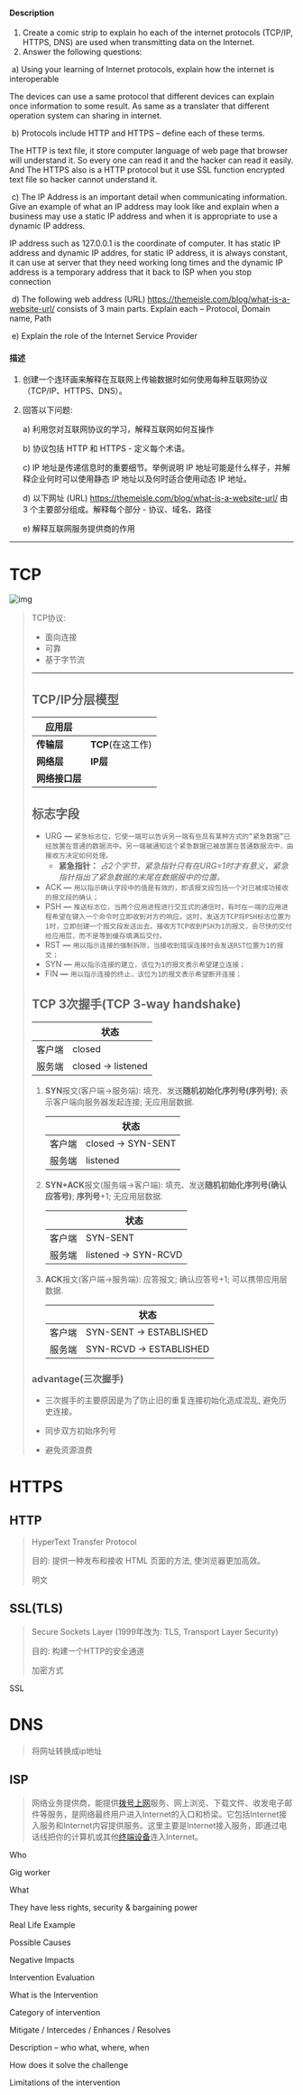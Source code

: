 #### Description

1. Create a comic strip to explain ho each of the internet protocols (TCP/IP, HTTPS, DNS) are used when transmitting data on the Internet.
2. Answer the following questions:

​	a)    Using your learning of Internet protocols, explain how the internet is interoperable

The devices can use a same protocol that different devices can explain once information to some result. As same as a translater that different operation system can sharing in internet.

​	b)   Protocols include HTTP and HTTPS – define each of these terms.

The HTTP is text file, it store computer language of web page that browser will understand it. So every one can read it and the hacker can read it easily.
And The HTTPS also is a HTTP protocol but it use SSL function encrypted text file so hacker cannot understand it.

​	c)    The IP Address is an important detail when communicating information.  Give an example of what an IP address may look like and explain when a business may use a static IP address and when it is appropriate to use a dynamic IP address.

IP address such as 127.0.0.1 is the coordinate of computer. It has static IP address and dynamic IP addres, for static IP address, it is always constant, it can use at server that they need working long times and the dynamic IP address is a temporary address that it back to ISP when you stop connection 

​	d)    The following web address (URL) https://themeisle.com/blog/what-is-a-website-url/ consists of 3 main parts.  Explain each – Protocol, Domain name, Path

​	e)    Explain the role of the Internet Service Provider

#### 描述

1. 创建一个连环画来解释在互联网上传输数据时如何使用每种互联网协议（TCP/IP、HTTPS、DNS）。

2. 回答以下问题: 

 	a) 利用您对互联网协议的学习，解释互联网如何互操作
 	 
 	b) 协议包括 HTTP 和 HTTPS - 定义每个术语。
 	 
 	c) IP 地址是传递信息时的重要细节。举例说明 IP 地址可能是什么样子，并解释企业何时可以使用静态 IP 地址以及何时适合使用动态 IP 地址。
 	 
 	d) 以下网址 (URL) https://themeisle.com/blog/what-is-a-website-url/ 由 3 个主要部分组成。解释每个部分 - 协议、域名、路径
 	 
 	e) 解释互联网服务提供商的作用

---

# TCP

![img](https://img2020.cnblogs.com/blog/1614350/202012/1614350-20201209214135907-692951274.png)

> TCP协议:
>
> - 面向连接
> - 可靠
> - 基于字节流
>
> ****
>
> ## **TCP/IP分层模型**
>
> | 应用层         |                   |
> | -------------- | ----------------- |
> | **传输层**     | **TCP**(在这工作) |
> | **网络层**     | **IP层**          |
> | **网络接口层** |                   |
>
> ## 标志字段
>
> - URG **—** `紧急标志位，它使一端可以告诉另一端有些具有某种方式的“紧急数据”已经放置在普通的数据流中。另一端被通知这个紧急数据已被放置在普通数据流中，由接收方决定如何处理。`
>   - **紧急指针：** *占2个字节，紧急指针只有在URG=1时才有意义，紧急指针指出了紧急数据的末尾在数据报中的位置。*
> - ACK **—** `用以指示确认字段中的值是有效的，即该报文段包括一个对已被成功接收的报文段的确认；`
> - PSH **—** `推送标志位，当两个应用进程进行交互式的通信时，有时在一端的应用进程希望在键入一个命令时立即收到对方的响应。这时，发送方TCP将PSH标志位置为1时，立即创建一个报文段发送出去，接收方TCP收到PSH为1的报文，会尽快的交付给应用层，而不是等到缓存填满后交付。`
> - RST **—** `用以指示连接的强制拆除，当接收到错误连接时会发送RST位置为1的报文；`
> - SYN **—** `用以指示连接的建立，该位为1的报文表示希望建立连接；`
> - FIN **—** `用以指示连接的终止，该位为1的报文表示希望断开连接；`
>
> ## TCP 3次握手(TCP 3-way handshake)
>
> |        | 状态                          |
> | ------ | ----------------------------- |
> | 客户端 | closed                        |
> | 服务端 | closed $\rightarrow$ listened |
>
> 1. **SYN**报文(客户端$\rightarrow$服务端): 填充、发送**随机初始化序列号(序列号)**; 表示客户端向服务器发起连接; 无应用层数据. 
>
>    |        | 状态                          |
>    | ------ | ----------------------------- |
>    | 客户端 | closed $\rightarrow$ SYN-SENT |
>    | 服务端 | listened                      |
>
> 2. **SYN+ACK**报文(服务端$\rightarrow$客户端): 填充、发送**随机初始化序列号(确认应答号)**; **序列号**+1; 无应用层数据. 
>
>    |        | 状态                            |
>    | ------ | ------------------------------- |
>    | 客户端 | SYN-SENT                        |
>    | 服务端 | listened $\rightarrow$ SYN-RCVD |
>
> 3. **ACK**报文(客户端$\rightarrow$​服务端): 应答报文; 确认应答号+1; 可以携带应用层数据.
>
>    |        | 状态                               |
>    | ------ | ---------------------------------- |
>    | 客户端 | SYN-SENT $\rightarrow$ ESTABLISHED |
>    | 服务端 | SYN-RCVD $\rightarrow$ ESTABLISHED |
>
> ### advantage(**三次**握手)
>
> - 三次握手的主要原因是为了防止旧的重复连接初始化造成混乱, 避免历史连接。
>
> - 同步双方初始序列号
>
> -  避免资源浪费
>
> 

# HTTPS

## HTTP

> HyperText Transfer Protocol
>
> 目的: 提供一种发布和接收 HTML 页面的方法, 使浏览器更加高效。
>
> 明文

## SSL(TLS)

>  Secure Sockets Layer (1999年改为: TLS, Transport Layer Security)
>
> 目的: 构建一个HTTP的安全通道
>
> 加密方式

SSL



# DNS

> 将网址转换成ip地址
>
> 

## ISP

> 网络业务提供商，能提供[拨号上网](https://baike.baidu.com/item/拨号上网/7343999?fromModule=lemma_inlink)服务、网上浏览、下载文件、收发电子邮件等服务，是网络最终用户进入Internet的入口和桥梁。它包括Internet接入服务和Internet内容提供服务。这里主要是Internet接入服务，即通过电话线把你的计算机或其他[终端设备](https://baike.baidu.com/item/终端设备/643738?fromModule=lemma_inlink)连入Internet。



Who 

Gig worker 

What 

They have less rights, security & bargaining power 

 

Real Life Example 

 

Possible Causes 

 

Negative Impacts 

 

 

Intervention Evaluation 

What is the Intervention 

 

Category of intervention 

Mitigate / Intercedes / Enhances / Resolves 

Description – who what, where, when 

 

How does it solve the challenge 

 

Limitations of the intervention 

 







